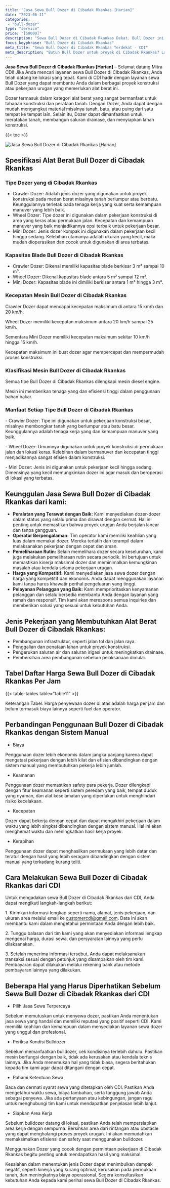 ```yaml
---
title: "Jasa Sewa Bull Dozer di Cibadak Rkankas [Harian]"
date: "2023-06-11"
categories:
 - "bull-dozer"
type: "service"
price: "[50000]"
description: "Sewa Bull Dozer di Cibadak Rkankas Dekat. Bull Dozer ini merupakan pilihan tepat dalam proyek pembangunan sebagai peralatan konstruksi handal dan efisien. Hubungi kami untuk informasi lebih detail."
focus_keyphrase: "Bull Dozer di Cibadak Rkankas"
meta_title: "Sewa Bull Dozer di Cibadak Rkankas Terdekat - CDI"
meta_description: "Butuh Bull Dozer untuk proyek di Cibadak Rkankas? Layanan profesional kami siap melayani dengan harga kompetitif. Segera hubungi kami."
---
```


**Jasa Sewa Bull Dozer di Cibadak Rkankas [Harian]** – Selamat datang Mitra CDI! Jika Anda mencari layanan sewa Bull Dozer di Cibadak Rkankas, Anda telah datang ke lokasi yang tepat. Kami di CDI hadir dengan layanan sewa Bull Dozer yang dapat membantu Anda dalam berbagai proyek konstruksi atau pekerjaan urugan yang memerlukan alat berat ini.

Dozer termasuk dalam kategori alat berat yang sangat bermanfaat untuk tahapan konstruksi dan perataan tanah. Dengan Dozer, Anda dapat dengan mudah mengangkut material misalnya tanah, batu, atau puing dari satu tempat ke tempat lain. Selain itu, Dozer dapat dimanfaatkan untuk meratakan tanah, membangun saluran drainase, dan menyiapkan lahan konstruksi.

{{< toc >}}

![Jasa Sewa Bull Dozer di Cibadak Rkankas [Harian]](/images/bull-dozer/bull-dozer-16.jpg)

## Spesifikasi Alat Berat Bull Dozer di Cibadak Rkankas

### Tipe Dozer yang di Cibadak Rkankas

*   Crawler Dozer: Adalah jenis dozer yang digunakan untuk proyek konstruksi pada medan berat misalnya tanah berlumpur atau berbatu. Keunggulannya terletak pada tenaga kerja yang kuat serta kemampuan manuver yang lebih baik.
*   Wheel Dozer: Tipe dozer ini digunakan dalam pekerjaan konstruksi di area yang keras atau permukaan jalan. Kecepatan dan kemampuan manuver yang baik menjadikannya opsi terbaik untuk pekerjaan besar.
*   Mini Dozer: Jenis dozer kompak ini digunakan dalam pekerjaan kecil hingga sedang. Kelebihan utamanya adalah ukuran yang kecil, maka mudah dioperasikan dan cocok untuk digunakan di area terbatas.

### Kapasitas Blade Bull Dozer di Cibadak Rkankas

*   Crawler Dozer: Dikenal memiliki kapasitas blade berkisar 3 m³ sampai 10 m³.
*   Wheel Dozer: Dikenal kapasitas blade antara 5 m³ sampai 12 m³.
*   Mini Dozer: Kapasitas blade ini dimiliki berkisar antara 1 m³ hingga 3 m³.

### Kecepatan Mesin Bull Dozer di Cibadak Rkankas

Crawler Dozer dapat mencapai kecepatan maksimum di antara 15 km/h dan 20 km/h.

Wheel Dozer memiliki kecepatan maksimum antara 20 km/h sampai 25 km/h.

Sementara Mini Dozer memiliki kecepatan maksimum sekitar 10 km/h hingga 15 km/h.

Kecepatan maksimum ini buat dozer agar mempercepat dan mempermudah proses konstruksi.

### Klasifikasi Mesin Bull Dozer di Cibadak Rkankas

Semua tipe Bull Dozer di Cibadak Rkankas dilengkapi mesin diesel engine.

Mesin ini memberikan tenaga yang dan efisiensi tinggi dalam penggunaan bahan bakar.

### Manfaat Setiap Tipe Bull Dozer di Cibadak Rkankas

\- Crawler Dozer: Tipe ini digunakan untuk pekerjaan konstruksi besar, misalnya membongkar tanah yang berlumpur atau batu besar. Keunggulannya adalah tenaga kerja yang dan kemampuan manuver yang baik.

\- Wheel Dozer: Umumnya digunakan untuk proyek konstruksi di permukaan jalan dan lokasi keras. Kelebihan dalam bermanuver dan kecepatan tinggi menjadikannya sangat efisien dalam konstruksi.

\- Mini Dozer: Jenis ini digunakan untuk pekerjaan kecil hingga sedang. Dimensinya yang kecil memungkinkan dozer ini agar masuk dan beroperasi di lokasi yang terbatas.

## Keunggulan Jasa Sewa Bull Dozer di Cibadak Rkankas dari kami:

*   **Peralatan yang Terawat dengan Baik:** Kami menyediakan dozer-dozer dalam status yang selalu prima dan dirawat dengan cermat. Hal ini penting untuk memastikan bahwa proyek urugan Anda berjalan lancar dan tanpa gangguan.
*   **Operator Berpengalaman:** Tim operator kami memiliki keahlian yang luas dalam memakai dozer. Mereka terlatih dan terampil dalam melaksanakan pekerjaan dengan cepat dan aman.
*   **Pemeliharaan Rutin:** Selain memelihara dozer secara keseluruhan, kami juga melakukan pemeliharaan rutin secara periodik. Ini bertujuan untuk memastikan kinerja maksimal dozer dan meminimalkan kemungkinan masalah atau kendala selama pekerjaan urugan.
*   **Harga yang Kompetitif:** Kami menyediakan jasa sewa dozer dengan harga yang kompetitif dan ekonomis. Anda dapat menggunakan layanan kami tanpa harus khawatir perihal pengeluaran yang tinggi.
*   **Pelayanan Pelanggan yang Baik:** Kami memprioritaskan kenyamanan pelanggan dan selalu bersedia membantu Anda dengan layanan yang ramah dan responsif. Tim kami akan merespons semua inquiries dan memberikan solusi yang sesuai untuk kebutuhan Anda.

## Jenis Pekerjaan yang Membutuhkan Alat Berat Bull Dozer di Cibadak Rkankas:

*   Pembangunan infrastruktur, seperti jalan tol dan jalan raya.
*   Penggalian dan penataan lahan untuk proyek konstruksi.
*   Pengerukan saluran air dan saluran irigasi untuk meningkatkan drainase.
*   Pembersihan area pembangunan sebelum pelaksanaan dimulai.

## Tabel Daftar Harga Sewa Bull Dozer di Cibadak Rkankas Per Jam

{{< table-tables table="table11" >}}

Keterangan Tabel: Harga penyewaan dozer di atas adalah harga per jam dan belum termasuk biaya lainnya seperti fuel dan operator.

## Perbandingan Penggunaan Bull Dozer di Cibadak Rkankas dengan Sistem Manual

*   Biaya

Penggunaan dozer lebih ekonomis dalam jangka panjang karena dapat mengatasi pekerjaan dengan lebih kilat dan efisien dibandingkan dengan sistem manual yang membutuhkan pekerja lebih jumlah.
*   Keamanan

Penggunaan dozer memastikan safety para pekerja. Dozer dilengkapi dengan fitur keamanan seperti sistem peredam yang baik, tempat duduk yang nyaman, dan alat keselamatan yang diperlukan untuk menghindari risiko kecelakaan.
*   Kecepatan

Dozer dapat bekerja dengan cepat dan dapat mengakhiri pekerjaan dalam waktu yang lebih singkat dibandingkan dengan sistem manual. Hal ini akan menghemat waktu dan meningkatkan hasil kerja proyek.
*   Kerapihan

Penggunaan dozer dapat menghasilkan permukaan yang lebih datar dan teratur dengan hasil yang lebih seragam dibandingkan dengan sistem manual yang terkadang kurang teliti.

## Cara Melakukan Sewa Bull Dozer di Cibadak Rkankas dari CDI

Untuk mengadakan sewa Bull Dozer di Cibadak Rkankas dari CDI, Anda dapat mengikuti langkah-langkah berikut:

1\.  Kirimkan informasi lengkap seperti nama, alamat, jenis pekerjaan, dan ukuran area melalui email ke customercdi@gmail.com. Data ini akan membantu kami dalam mengetahui permintaan Anda dengan lebih baik.

2\.  Tunggu balasan dari tim kami yang akan menyediakan informasi lengkap mengenai harga, durasi sewa, dan persyaratan lainnya yang perlu dilaksanakan.

3\.  Setelah menerima informasi tersebut, Anda dapat melaksanakan transaksi sesuai dengan petunjuk yang disampaikan oleh tim kami. Pembayaran dapat dilakukan melalui rekening bank atau metode pembayaran lainnya yang dilakukan.

## Beberapa Hal yang Harus Diperhatikan Sebelum Sewa Bull Dozer di Cibadak Rkankas dari CDI

*   Pilih Jasa Sewa Terpercaya

Sebelum memutuskan untuk menyewa dozer, pastikan Anda menentukan jasa sewa yang handal dan memiliki reputasi yang positif seperti CDI. Kami memiliki keahlian dan kemampuan dalam menyediakan layanan sewa dozer yang unggul dan profesional.
*   Periksa Kondisi Bulldozer

Sebelum memanfaatkan bulldozer, cek kondisinya terlebih dahulu. Pastikan mesin berfungsi dengan baik, tidak ada kerusakan atau kendala teknis lainnya. Jika Anda menemukan hal yang tidak biasa, segera beritahukan kepada tim kami agar dapat ditangani dengan cepat.
*   Pahami Ketentuan Sewa

Baca dan cermati syarat sewa yang ditetapkan oleh CDI. Pastikan Anda mengetahui waktu sewa, biaya tambahan, serta tanggung jawab Anda sebagai penyewa. Jika ada pertanyaan atau kebingungan, jangan ragu untuk menghubungi tim kami untuk mendapatkan penjelasan lebih lanjut.
*   Siapkan Area Kerja

Sebelum bulldozer datang di lokasi, pastikan Anda telah mempersiapkan area kerja dengan sempurna. Bersihkan area dari rintangan atau obstacle yang dapat menghalangi proses proyek urugan. Ini akan memudahkan memaksimalkan efisiensi dan safety saat menggunakan bulldozer.

Menggunakan Dozer yang cocok dengan permintaan pekerjaan di Cibadak Rkankas begitu penting untuk mendapatkan hasil yang maksimal.

Kesalahan dalam menentukan jenis Dozer dapat menimbulkan dampak negatif, seperti kinerja yang kurang optimal, kerusakan pada permukaan tanah, dan meningkatnya biaya operasional. Segera konsultasikan kebutuhan Anda kepada kami perihal sewa Bull Dozer di Cibadak Rkankas.